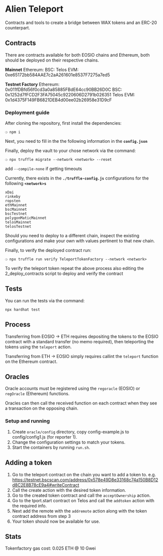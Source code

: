 # Alien Teleport

Contracts and tools to create a bridge between WAX tokens and an ERC-20 counterpart.

## Contracts

There are contracts available for both EOSIO chains and Ethereum, both should be deployed
on their respective chains.

**Mainnet**
Ethereum:
BSC:
Telos EVM: 0xe65172bb584AAE7c2aA261601e8537F7275a7ed5

**Testnet Factory**
Ethereum: 0x011fDBfd56f0cd3a0a85885FBdE64cc90BB26D0C
BSC: 0x1252d7fFCD2F3FA75045c9220606D2791b026351
Telos EVM: 0x1d4375F149FB6821DEB4d00ee02b26958e31D9cF

### Deployment guide

After cloning the repository, first install the dependencies:

```
❍ npm i
```

Next, you need to fill in the the following information in the **`config.json`**

Finally, deploy the vault to your chose network via the command:

```
❍ npx truffle migrate --network <network> --reset
```

add `--compile-none` if getting timeouts

Currently, there exists in the **`./truffle-config.js`** configurations for the following **`<network>s`**

```
xDai
rinkeby
ropsten
ethMainnet
bscMainnet
bscTestnet
polygonMaticMainnet
telosMainnet
telosTestnet
```

Should you need to deploy to a different chain, inspect the existing configurations and make your own with values pertinent to that new chain.

Finally, to verify the deployed contract run:

```
❍ npx truffle run verify TeleportTokenFactory --network <network>
```

To verify the teleport token repeat the above process also editing the 2_deploy_contracts script to deploy and verify the contract

## Tests

You can run the tests via the command:

```
npx hardhat test
```

## Process

Transferring from EOSIO -> ETH requires depositing the tokens to the EOSIO contract with a standard transfer (no memo required),
then teleporting the tokens using the `teleport` action.

Transferring from ETH -> EOSIO simply requires callint the `teleport` function on the Ethereum contract.

## Oracles

Oracle accounts must be registered using the `regoracle` (EOSIO) or `regOracle` (Ethereum) functions.

Oracles can then call the received function on each contract when they see a transaction on the opposing chain.

### Setup and running

1. Create `oracle/config` directory, copy config-example.js to config/config1.js (for reporter 1).
2. Change the configuration settings to match your tokens.
3. Start the containers by running `run.sh`.

## Adding a token

1. Go to the teleport contract on the chain you want to add a token to. e.g. https://testnet.bscscan.com/address/0x578e49D8e33168c74a150B8D12d8C2E8B78cE9a4#writeContract
2. Call the create action with the desired token information.
3. Go to the created token contract and call the `acceptOwnership` action.
4. Go to the tport.start contract on Telos and call the `addtoken` action with the required info.
5. Next add the remote with the `addremote` action along with the token contract address from step 3
6. Your token should now be available for use.

## Stats

Tokenfactory gas cost: 0.025 ETH @ 10 Gwei
